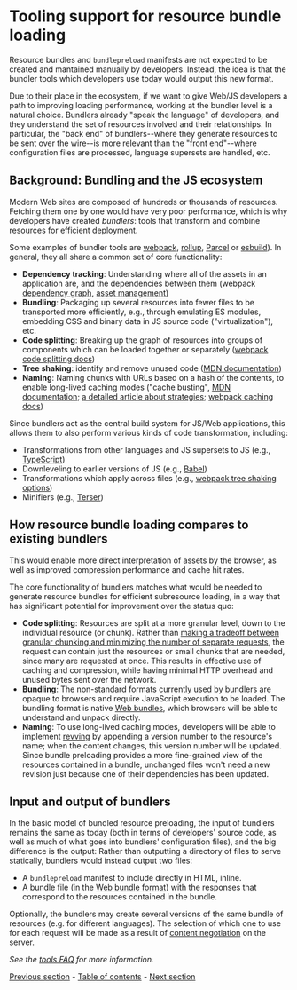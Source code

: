 # Tooling support for resource bundle loading

Resource bundles and `bundlepreload` manifests are not expected to be created and mantained manually by developers. Instead, the idea is that the bundler tools which developers use today would output this new format.

Due to their place in the ecosystem, if we want to give Web/JS developers a path to improving loading performance, working at the bundler level is a natural choice. Bundlers already "speak the language" of developers, and they understand the set of resources involved and their relationships. In particular, the "back end" of bundlers--where they generate resources to be sent over the wire--is more relevant than the "front end"--where configuration files are processed, language supersets are handled, etc.


## Background: Bundling and the JS ecosystem

Modern Web sites are composed of hundreds or thousands of resources. Fetching them one by one would have very poor performance, which is why developers have created *bundlers*: tools that transform and combine resources for efficient deployment.

Some examples of bundler tools are [webpack](https://webpack.js.org/), [rollup](https://rollupjs.org/guide/en/), [Parcel](https://parceljs.org/) or [esbuild](https://esbuild.github.io/)). In general, they all share a common set of core functionality:

- **Dependency tracking**: Understanding where all of the assets in an application are, and the dependencies between them (webpack [dependency graph](https://webpack.js.org/concepts/dependency-graph/), [asset management](https://webpack.js.org/guides/asset-management/))
- **Bundling**: Packaging up several resources into fewer files to be transported more efficiently, e.g., through emulating ES modules, embedding CSS and binary data in JS source code ("virtualization"), etc.
- **Code splitting**: Breaking up the graph of resources into groups of components which can be loaded together or separately ([webpack code splitting docs](https://webpack.js.org/guides/code-splitting/))
- **Tree shaking**: identify and remove unused code ([MDN documentation](https://developer.mozilla.org/en-US/docs/Glossary/Tree_shaking))
- **Naming**: Naming chunks with URLs based on a hash of the contents, to enable long-lived caching modes ("cache busting", [MDN documentation](https://developer.mozilla.org/en-US/docs/Web/HTTP/Caching#revved_resources); [a detailed article about strategies](https://css-tricks.com/strategies-for-cache-busting-css/); [webpack caching docs](https://webpack.js.org/guides/caching/))

Since bundlers act as the central build system for JS/Web applications, this allows them to also perform various kinds of code transformation, including:

- Transformations from other languages and JS supersets to JS (e.g., [TypeScript](https://www.typescriptlang.org/))
- Downleveling to earlier versions of JS (e.g., [Babel](https://babeljs.io/))
- Transformations which apply across files (e.g., [webpack tree shaking options](https://webpack.js.org/guides/tree-shaking/))
- Minifiers (e.g., [Terser](https://terser.org/))


## How resource bundle loading compares to existing bundlers

This would enable more direct interpretation of assets by the browser, as well as improved compression performance and cache hit rates.

The core functionality of bundlers matches what would be needed to generate resource bundles for efficient subresource loading, in a way that has significant potential for improvement over the status quo:

- **Code splitting**: Resources are split at a more granular level, down to the individual resource (or chunk). Rather than [making a tradeoff between granular chunking and minimizing the number of separate requests](https://web.dev/granular-chunking-nextjs/), the request can contain just the resources or small chunks that are needed, since many are requested at once. This results in effective use of caching and compression, while having minimal HTTP overhead and unused bytes sent over the network.
- **Bundling**: The non-standard formats currently used by bundlers are opaque to browsers and require JavaScript execution to be loaded. The bundling format is native [Web bundles](https://github.com/wpack-wg/bundled-responses), which browsers will be able to understand and unpack directly.
- **Naming**: To use long-lived caching modes, developers will be able to implement [revving](./glossary.md#revving) by appending a version number to the resource's name; when the content changes, this version number will be updated. Since bundle preloading provides a more fine-grained view of the resources contained in a bundle, unchanged files won't need a new revision just because one of their dependencies has been updated.


## Input and output of bundlers

In the basic model of bundled resource preloading, the input of bundlers remains the same as today (both in terms of developers' source code, as well as much of what goes into bundlers' configuration files), and the big difference is the output: Rather than outputting a directory of files to serve statically, bundlers would instead output two files:

- A `bundlepreload` manifest to include directly in HTML, inline.
- A bundle file (in the [Web bundle format](https://github.com/wpack-wg/bundled-responses)) with the responses that correspond to the resources contained in the bundle.

Optionally, the bundlers may create several versions of the same bundle of resources (e.g. for different languages). The selection of which one to use for each request will be made as a result of [content negotiation](https://developer.mozilla.org/en-US/docs/Web/HTTP/Content_negotiation) on the server.

*See the [tools FAQ](./faq.md#tools) for more information.*

[Previous section](./subresource-loading-server.md) - [Table of contents](./README.md#table-of-contents) - [Next section](./faq.md)